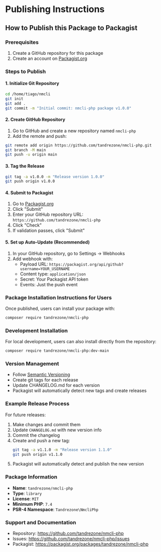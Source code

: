 # Publishing Instructions

## How to Publish this Package to Packagist

### Prerequisites
1. Create a GitHub repository for this package
2. Create an account on [Packagist.org](https://packagist.org)

### Steps to Publish

#### 1. Initialize Git Repository
```bash
cd /home/tiago/nmcli
git init
git add .
git commit -m "Initial commit: nmcli-php package v1.0.0"
```

#### 2. Create GitHub Repository
1. Go to GitHub and create a new repository named `nmcli-php`
2. Add the remote and push:
```bash
git remote add origin https://github.com/tandrezone/nmcli-php.git
git branch -M main
git push -u origin main
```

#### 3. Tag the Release
```bash
git tag -a v1.0.0 -m "Release version 1.0.0"
git push origin v1.0.0
```

#### 4. Submit to Packagist
1. Go to [Packagist.org](https://packagist.org)
2. Click "Submit"
3. Enter your GitHub repository URL: `https://github.com/tandrezone/nmcli-php`
4. Click "Check"
5. If validation passes, click "Submit"

#### 5. Set up Auto-Update (Recommended)
1. In your GitHub repository, go to Settings → Webhooks
2. Add webhook with:
   - Payload URL: `https://packagist.org/api/github?username=YOUR_USERNAME`
   - Content type: `application/json`
   - Secret: Your Packagist API token
   - Events: Just the push event

### Package Installation Instructions for Users

Once published, users can install your package with:

```bash
composer require tandrezone/nmcli-php
```

### Development Installation

For local development, users can also install directly from the repository:

```bash
composer require tandrezone/nmcli-php:dev-main
```

### Version Management

- Follow [Semantic Versioning](https://semver.org/)
- Create git tags for each release
- Update CHANGELOG.md for each version
- Packagist will automatically detect new tags and create releases

### Example Release Process

For future releases:

1. Make changes and commit them
2. Update `CHANGELOG.md` with new version info
3. Commit the changelog
4. Create and push a new tag:
   ```bash
   git tag -a v1.1.0 -m "Release version 1.1.0"
   git push origin v1.1.0
   ```
5. Packagist will automatically detect and publish the new version

### Package Information

- **Name**: `tandrezone/nmcli-php`
- **Type**: `library`
- **License**: `MIT`
- **Minimum PHP**: `7.4`
- **PSR-4 Namespace**: `Tandrezone\NmcliPhp`

### Support and Documentation

- Repository: https://github.com/tandrezone/nmcli-php
- Issues: https://github.com/tandrezone/nmcli-php/issues
- Packagist: https://packagist.org/packages/tandrezone/nmcli-php